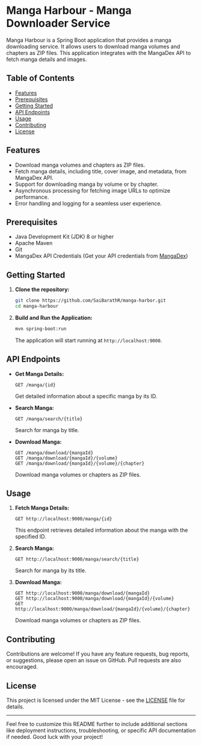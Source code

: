 # Manga Harbour - Manga Downloader Service

Manga Harbour is a Spring Boot application that provides a manga downloading service. It allows users to download manga volumes and chapters as ZIP files. This application integrates with the MangaDex API to fetch manga details and images.

## Table of Contents

- [Features](#features)
- [Prerequisites](#prerequisites)
- [Getting Started](#getting-started)
- [API Endpoints](#api-endpoints)
- [Usage](#usage)
- [Contributing](#contributing)
- [License](#license)

## Features

- Download manga volumes and chapters as ZIP files.
- Fetch manga details, including title, cover image, and metadata, from MangaDex API.
- Support for downloading manga by volume or by chapter.
- Asynchronous processing for fetching image URLs to optimize performance.
- Error handling and logging for a seamless user experience.

## Prerequisites

- Java Development Kit (JDK) 8 or higher
- Apache Maven
- Git
- MangaDex API Credentials (Get your API credentials from [MangaDex](https://api.mangadex.org/docs.html))

## Getting Started

1. **Clone the repository:**

   ```bash
   git clone https://github.com/SaiBarathR/manga-harbor.git
   cd manga-harbour
   ```

3. **Build and Run the Application:**

   ```bash
   mvn spring-boot:run
   ```

   The application will start running at `http://localhost:9000`.

## API Endpoints

- **Get Manga Details:**

  ```http
  GET /manga/{id}
  ```

  Get detailed information about a specific manga by its ID.

- **Search Manga:**

  ```http
  GET /manga/search/{title}
  ```

  Search for manga by title.

- **Download Manga:**

  ```http
  GET /manga/download/{mangaId}
  GET /manga/download/{mangaId}/{volume}
  GET /manga/download/{mangaId}/{volume}/{chapter}
  ```

  Download manga volumes or chapters as ZIP files.

## Usage

1. **Fetch Manga Details:**

   ```http
   GET http://localhost:9000/manga/{id}
   ```

   This endpoint retrieves detailed information about the manga with the specified ID.

2. **Search Manga:**

   ```http
   GET http://localhost:9000/manga/search/{title}
   ```

   Search for manga by its title.

3. **Download Manga:**

   ```http
   GET http://localhost:9000/manga/download/{mangaId}
   GET http://localhost:9000/manga/download/{mangaId}/{volume}
   GET http://localhost:9000/manga/download/{mangaId}/{volume}/{chapter}
   ```

   Download manga volumes or chapters as ZIP files.

## Contributing

Contributions are welcome! If you have any feature requests, bug reports, or suggestions, please open an issue on GitHub. Pull requests are also encouraged.

## License

This project is licensed under the MIT License - see the [LICENSE](LICENSE) file for details.

---

Feel free to customize this README further to include additional sections like deployment instructions, troubleshooting, or specific API documentation if needed. Good luck with your project!
